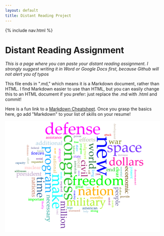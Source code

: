 ```yaml
---
layout: default
title: Distant Reading Project
---
```


{% include nav.html %}


# Distant Reading Assignment 

*This is a page where you can paste your distant reading assignment. I strongly suggest writing it in Word or Google Docs first, because Github will not alert you of typos*

This file ends in ".md," which means it is a Markdown document, rather than HTML. I find Markdown easier to use than HTML, but you can easily change this to an HTML document if you prefer: just replace the .md with .html and commit! 

Here is a fun link to a [Markdown Cheatsheet](https://www.markdownguide.org/cheat-sheet/). Once you grasp the basics here, go add "Markdown" to your list of skills on your resume!

![image alt text](Voyant_visualization.png)
